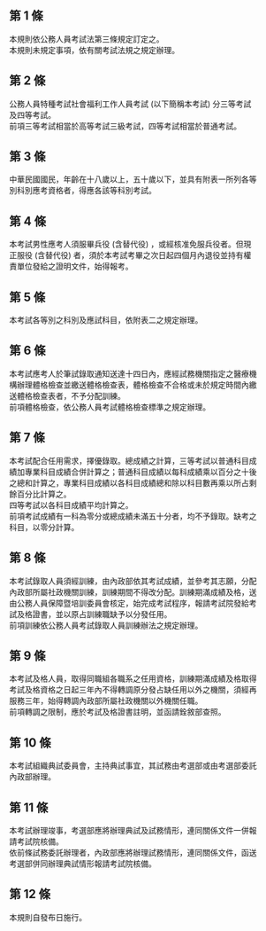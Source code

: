 第 1 條
-------
本規則依公務人員考試法第三條規定訂定之。  
本規則未規定事項，依有關考試法規之規定辦理。

第 2 條
-------
公務人員特種考試社會福利工作人員考試 (以下簡稱本考試) 分三等考試  
及四等考試。  
前項三等考試相當於高等考試三級考試，四等考試相當於普通考試。

第 3 條
-------
中華民國國民，年齡在十八歲以上，五十歲以下，並具有附表一所列各等  
別科別應考資格者，得應各該等科別考試。

第 4 條
-------
本考試男性應考人須服畢兵役 (含替代役) ，或經核准免服兵役者。但現  
正服役 (含替代役) 者，須於本考試考畢之次日起四個月內退役並持有權  
責單位發給之證明文件，始得報考。

第 5 條
-------
本考試各等別之科別及應試科目，依附表二之規定辦理。

第 6 條
-------
本考試應考人於筆試錄取通知送達十四日內，應經試務機關指定之醫療機  
構辦理體格檢查並繳送體格檢查表，體格檢查不合格或未於規定時間內繳  
送體格檢查表者，不予分配訓練。  
前項體格檢查，依公務人員考試體格檢查標準之規定辦理。

第 7 條
-------
本考試配合任用需求，擇優錄取。總成績之計算，三等考試以普通科目成  
績加專業科目成績合併計算之；普通科目成績以每科成績乘以百分之十後  
之總和計算之，專業科目成績以各科目成績總和除以科目數再乘以所占剩  
餘百分比計算之。  
四等考試以各科目成績平均計算之。  
前項考試成績有一科為零分或總成績未滿五十分者，均不予錄取。缺考之  
科目，以零分計算。

第 8 條
-------
本考試錄取人員須經訓練，由內政部依其考試成績，並參考其志願，分配  
內政部所屬社政機關訓練，訓練期間不得改分配。訓練期滿成績及格，送  
由公務人員保障暨培訓委員會核定，始完成考試程序，報請考試院發給考  
試及格證書，並以原占訓練職缺予以分發任用。  
前項訓練依公務人員考試錄取人員訓練辦法之規定辦理。

第 9 條
-------
本考試及格人員，取得同職組各職系之任用資格，訓練期滿成績及格取得  
考試及格資格之日起三年內不得轉調原分發占缺任用以外之機關，須經再  
服務三年，始得轉調內政部所屬社政機關以外機關任職。  
前項轉調之限制，應於考試及格證書註明，並函請銓敘部查照。

第 10 條
--------
本考試組織典試委員會，主持典試事宜，其試務由考選部或由考選部委託  
內政部辦理。

第 11 條
--------
本考試辦理竣事，考選部應將辦理典試及試務情形，連同關係文件一併報  
請考試院核備。  
依前條試務委託辦理者，內政部應將辦理試務情形，連同關係文件，函送  
考選部併同辦理典試情形報請考試院核備。

第 12 條
--------
本規則自發布日施行。

